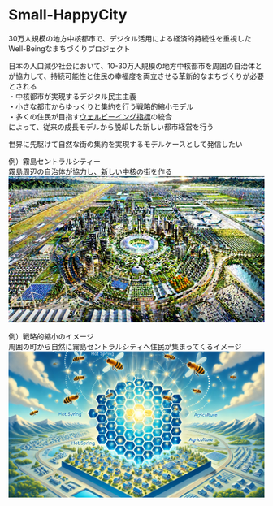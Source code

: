 # Small-HappyCity
30万人規模の地方中核都市で、デジタル活用による経済的持続性を重視したWell-Beingなまちづくりプロジェクト

日本の人口減少社会において、10-30万人規模の地方中核都市を周囲の自治体とが協力して、持続可能性と住民の幸福度を両立させる革新的なまちづくりが必要とされる  
・中核都市が実現するデジタル民主主義  
・小さな都市からゆっくりと集約を行う戦略的縮小モデル  
・多くの住民が目指す[ウェルビーイング指標](./Kirishima/kirishima_main_message.md)の統合  
によって、従来の成長モデルから脱却した新しい都市経営を行う

世界に先駆けて自然な街の集約を実現するモデルケースとして発信したい

例）霧島セントラルシティー  
霧島周辺の自治体が協力し、新しい中核の街を作る  
![霧島セントラルシティ](./Picture/KirishimaCentralCity.webp)

例）戦略的縮小のイメージ  
周囲の町から自然に霧島セントラルシティへ住民が集まってくるイメージ
![移住イメージ](./Picture/HoneycombModel.webp)
